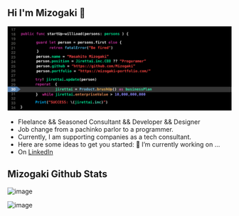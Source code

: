 ## Hi I'm Mizogaki 👋
![Top](https://github.com/Mizogaki/Mizogaki/blob/main/resouse/mizogaki.png)

- Fleelance && Seasoned Consultant && Developer && Designer
- Job change from a pachinko parlor to a programmer.
- Currently, I am supporting companies as a tech consultant.
- Here are some ideas to get you started: 🔭 I’m currently working on ...
- On [LinkedIn](https://www.linkedin.com/in/mizogaki/)




## Mizogaki Github Stats
![image](https://github-profile-summary-cards.vercel.app/api/cards/profile-details?username=mizogaki&theme=monokai)

![image](https://github-readme-stats.vercel.app/api?username=Mizogaki&count_private=true&show_icons=true&theme=tokyonight&=anuraghazra&include_all_commits=true&hide=contribs,prs&hide_title=true)

